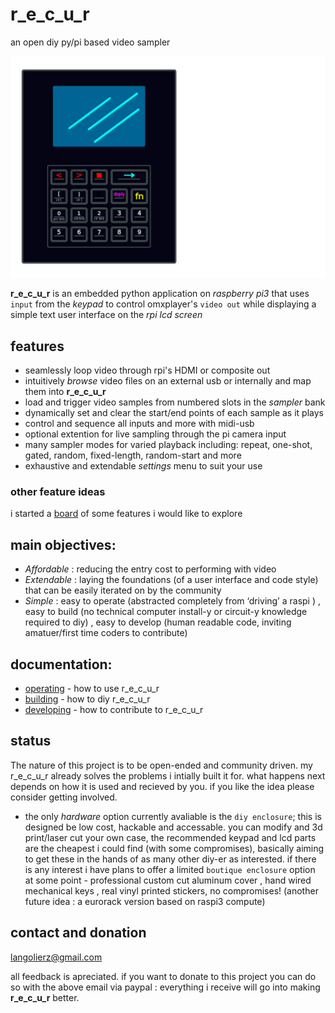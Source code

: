 # r_e_c_u_r
 an open diy py/pi based video sampler
 
 ![vectorfront][vectorfront]
 
__r_e_c_u_r__ is an embedded python application on _raspberry pi3_ that uses `input` from the _keypad_ to control omxplayer's `video out` while displaying a simple text user interface on the _rpi lcd screen_ 

## features

- seamlessly loop video through rpi's HDMI or composite out
- intuitively _browse_ video files on an external usb or internally and map them into __r_e_c_u_r__
- load and trigger video samples from numbered slots in the _sampler_ bank
- dynamically set and clear the start/end points of each sample as it plays
- control and sequence all inputs and more with midi-usb
- optional extention for live sampling through the pi camera input
- many sampler modes for varied playback including: repeat, one-shot, gated, random, fixed-length, random-start and more 
- exhaustive and extendable _settings_ menu  to suit your use

### other feature ideas

i started a [board] of some features i would like to explore 

## main objectives:

- *Affordable* : reducing the entry cost to performing with video
- *Extendable* : laying the foundations (of a user interface and code style) that can be easily iterated on by the community
- *Simple* : easy to operate (abstracted completely from ‘driving’ a raspi ) , easy to build (no technical computer install-y or circuit-y knowledge required to diy) , easy to develop (human readable code, inviting amatuer/first time coders to contribute)

## documentation:

- [operating] - how to use r_e_c_u_r
- [building] - how to diy r_e_c_u_r
- [developing] - how to contribute to r_e_c_u_r

## status

The nature of this project is to be open-ended and community driven. my r_e_c_u_r already solves the problems i intially built it for. what happens next depends on how it is used and recieved by you. if you like the idea please consider getting involved.

- the only _hardware_ option currently avaliable is the `diy enclosure`; this is designed be low cost, hackable and accessable. you can modify and 3d print/laser cut your own case, the recommended keypad and lcd parts are the cheapest i could find (with some compromises), basically aiming to get these in the hands of as many other diy-er as interested. if there is any interest i have plans to offer a limited `boutique enclosure` option at some point - professional custom cut aluminum cover , hand wired mechanical keys , real vinyl printed stickers, no compromises! (another future idea : a eurorack version based on raspi3 compute)

## contact and donation

langolierz@gmail.com

all feedback is apreciated. if you want to donate to this project you can do so with the above email via paypal : everything i receive will go into making __r_e_c_u_r__ better.

[vectorfront]: ./documentation/vectorfront_keys.png
[board]: https://trello.com/b/mmJJFyrp/feature-ideas
[operating]: documentation/operate_docs.md
[building]: documentation/build_docs.md
[developing]: documentation/develop_docs.md
